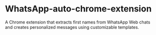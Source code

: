 # WhatsApp-auto-chrome-extension
A Chrome extension that extracts first names from WhatsApp Web chats and creates personalized messages using customizable templates.

